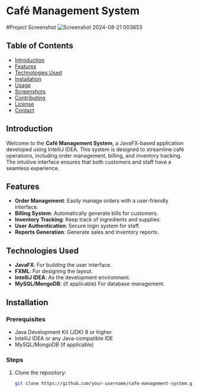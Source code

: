 # Café Management System

#Project Screenshot
![Screenshot 2024-08-21 003653](https://github.com/user-attachments/assets/120fee1f-30ec-4c74-a22c-2fc5f151a2de)


## Table of Contents

- [Introduction](#introduction)
- [Features](#features)
- [Technologies Used](#technologies-used)
- [Installation](#installation)
- [Usage](#usage)
- [Screenshots](#screenshots)
- [Contributing](#contributing)
- [License](#license)
- [Contact](#contact)

## Introduction

Welcome to the **Café Management System**, a JavaFX-based application developed using IntelliJ IDEA. This system is designed to streamline café operations, including order management, billing, and inventory tracking. The intuitive interface ensures that both customers and staff have a seamless experience.

## Features

- **Order Management**: Easily manage orders with a user-friendly interface.
- **Billing System**: Automatically generate bills for customers.
- **Inventory Tracking**: Keep track of ingredients and supplies.
- **User Authentication**: Secure login system for staff.
- **Reports Generation**: Generate sales and inventory reports.

## Technologies Used

- **JavaFX**: For building the user interface.
- **FXML**: For designing the layout.
- **IntelliJ IDEA**: As the development environment.
- **MySQL/MongoDB**: (if applicable) For database management.

## Installation

### Prerequisites

- Java Development Kit (JDK) 8 or higher
- IntelliJ IDEA or any Java-compatible IDE
- MySQL/MongoDB (if applicable)

### Steps

1. Clone the repository:
   ```bash
   git clone https://github.com/your-username/cafe-management-system.git
